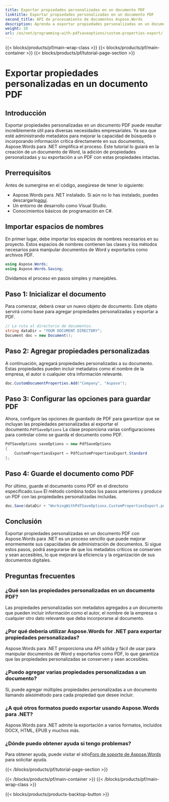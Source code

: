 ```yaml
---
title: Exportar propiedades personalizadas en un documento PDF
linktitle: Exportar propiedades personalizadas en un documento PDF
second_title: API de procesamiento de documentos Aspose.Words
description: Aprenda a exportar propiedades personalizadas en un documento PDF usando Aspose.Words para .NET con nuestra guía detallada paso a paso.
weight: 10
url: /es/net/programming-with-pdfsaveoptions/custom-properties-export/
---
```


{{< blocks/products/pf/main-wrap-class >}}
{{< blocks/products/pf/main-container >}}
{{< blocks/products/pf/tutorial-page-section >}}

# Exportar propiedades personalizadas en un documento PDF

## Introducción

Exportar propiedades personalizadas en un documento PDF puede resultar increíblemente útil para diversas necesidades empresariales. Ya sea que esté administrando metadatos para mejorar la capacidad de búsqueda o incorporando información crítica directamente en sus documentos, Aspose.Words para .NET simplifica el proceso. Este tutorial lo guiará en la creación de un documento de Word, la adición de propiedades personalizadas y su exportación a un PDF con estas propiedades intactas.

## Prerrequisitos

Antes de sumergirse en el código, asegúrese de tener lo siguiente:

-  Aspose.Words para .NET instalado. Si aún no lo has instalado, puedes descargarlo[aquí](https://releases.aspose.com/words/net/).
- Un entorno de desarrollo como Visual Studio.
- Conocimientos básicos de programación en C#.

## Importar espacios de nombres

En primer lugar, debe importar los espacios de nombres necesarios en su proyecto. Estos espacios de nombres contienen las clases y los métodos necesarios para manipular documentos de Word y exportarlos como archivos PDF.

```csharp
using Aspose.Words;
using Aspose.Words.Saving;
```

Dividamos el proceso en pasos simples y manejables.

## Paso 1: Inicializar el documento

Para comenzar, deberá crear un nuevo objeto de documento. Este objeto servirá como base para agregar propiedades personalizadas y exportar a PDF.

```csharp
// La ruta al directorio de documentos.
string dataDir = "YOUR DOCUMENT DIRECTORY";
Document doc = new Document();
```

## Paso 2: Agregar propiedades personalizadas

A continuación, agregará propiedades personalizadas a su documento. Estas propiedades pueden incluir metadatos como el nombre de la empresa, el autor o cualquier otra información relevante.

```csharp
doc.CustomDocumentProperties.Add("Company", "Aspose");
```

## Paso 3: Configurar las opciones para guardar PDF

 Ahora, configure las opciones de guardado de PDF para garantizar que se incluyan las propiedades personalizadas al exportar el documento.`PdfSaveOptions` La clase proporciona varias configuraciones para controlar cómo se guarda el documento como PDF.

```csharp
PdfSaveOptions saveOptions = new PdfSaveOptions
{
    CustomPropertiesExport = PdfCustomPropertiesExport.Standard
};
```

## Paso 4: Guarde el documento como PDF

 Por último, guarde el documento como PDF en el directorio especificado.`Save` El método combina todos los pasos anteriores y produce un PDF con las propiedades personalizadas incluidas.

```csharp
doc.Save(dataDir + "WorkingWithPdfSaveOptions.CustomPropertiesExport.pdf", saveOptions);
```

## Conclusión

Exportar propiedades personalizadas en un documento PDF con Aspose.Words para .NET es un proceso sencillo que puede mejorar enormemente sus capacidades de administración de documentos. Si sigue estos pasos, podrá asegurarse de que los metadatos críticos se conserven y sean accesibles, lo que mejorará la eficiencia y la organización de sus documentos digitales.

## Preguntas frecuentes

### ¿Qué son las propiedades personalizadas en un documento PDF?
Las propiedades personalizadas son metadatos agregados a un documento que pueden incluir información como el autor, el nombre de la empresa o cualquier otro dato relevante que deba incorporarse al documento.

### ¿Por qué debería utilizar Aspose.Words for .NET para exportar propiedades personalizadas?
Aspose.Words para .NET proporciona una API sólida y fácil de usar para manipular documentos de Word y exportarlos como PDF, lo que garantiza que las propiedades personalizadas se conserven y sean accesibles.

### ¿Puedo agregar varias propiedades personalizadas a un documento?
 Sí, puede agregar múltiples propiedades personalizadas a un documento llamando al`Add`método para cada propiedad que desee incluir.

### ¿A qué otros formatos puedo exportar usando Aspose.Words para .NET?
Aspose.Words para .NET admite la exportación a varios formatos, incluidos DOCX, HTML, EPUB y muchos más.

### ¿Dónde puedo obtener ayuda si tengo problemas?
 Para obtener ayuda, puede visitar el sitio[Foro de soporte de Aspose.Words](https://forum.aspose.com/c/words/8) para solicitar ayuda.

{{< /blocks/products/pf/tutorial-page-section >}}

{{< /blocks/products/pf/main-container >}}
{{< /blocks/products/pf/main-wrap-class >}}

{{< blocks/products/products-backtop-button >}}

